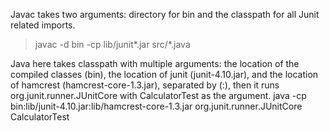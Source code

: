 Javac takes two arguments: directory for bin and the classpath for all Junit related imports. 
>javac -d bin -cp lib/junit*.jar src/*.java

Java here takes classpath with multiple arguments: the location of the compiled classes (bin), the location of junit (junit-4.10.jar), and the location of hamcrest (hamcrest-core-1.3.jar), separated by (:), then it runs org.junit.runner.JUnitCore with CalculatorTest as the argument.
java -cp bin:lib/junit-4.10.jar:lib/hamcrest-core-1.3.jar org.junit.runner.JUnitCore CalculatorTest